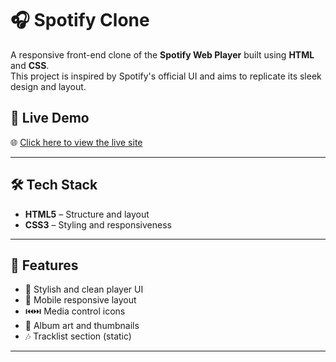 # 🎧 Spotify Clone

A responsive front-end clone of the **Spotify Web Player** built using **HTML** and **CSS**.  
This project is inspired by Spotify's official UI and aims to replicate its sleek design and layout.

## 🔗 Live Demo

🌐 [Click here to view the live site](https://souhardya-cell.github.io/spotify-clone/)

---

## 🛠️ Tech Stack

- **HTML5** – Structure and layout
- **CSS3** – Styling and responsiveness

---

## 📁 Features

- 🎵 Stylish and clean player UI
- 📱 Mobile responsive layout
- ⏮️⏭️ Media control icons
- 🎨 Album art and thumbnails
- 🎶 Tracklist section (static)

---
